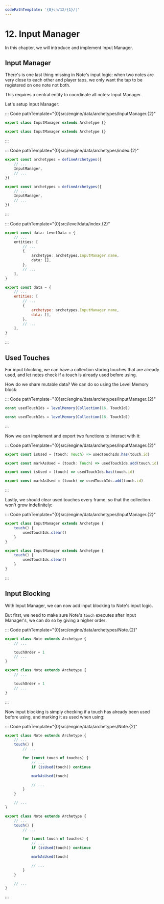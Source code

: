 ```yaml
---
codePathTemplate: '{0}ch/12/{1}/|'
---
```


# 12. Input Manager

In this chapter, we will introduce and implement Input Manager.

## Input Manager

There's is one last thing missing in Note's input logic: when two notes are very close to each other and player taps, we only want the tap to be registered on one note not both.

This requires a central entity to coordinate all notes: Input Manager.

Let's setup Input Manager:

::: Code pathTemplate="{0}src/engine/data/archetypes/InputManager.{2}"

```ts
export class InputManager extends Archetype {}
```

```js
export class InputManager extends Archetype {}
```

:::

::: Code pathTemplate="{0}src/engine/data/archetypes/index.{2}"

```ts
export const archetypes = defineArchetypes({
    // ...
    InputManager,
    // ...
})
```

```js
export const archetypes = defineArchetypes({
    // ...
    InputManager,
    // ...
})
```

:::

::: Code pathTemplate="{0}src/level/data/index.{2}"

```ts
export const data: LevelData = {
    // ...
    entities: [
        // ...
        {
            archetype: archetypes.InputManager.name,
            data: [],
        },
        // ...
    ],
}
```

```js
export const data = {
    // ...
    entities: [
        // ...
        {
            archetype: archetypes.InputManager.name,
            data: [],
        },
        // ...
    ],
}
```

:::

## Used Touches

For input blocking, we can have a collection storing touches that are already used, and let notes check if a touch is already used before using.

How do we share mutable data? We can do so using the Level Memory block:

::: Code pathTemplate="{0}src/engine/data/archetypes/InputManager.{2}"

```ts
const usedTouchIds = levelMemory(Collection(16, TouchId))
```

```js
const usedTouchIds = levelMemory(Collection(16, TouchId))
```

:::

Now we can implement and export two functions to interact with it:

::: Code pathTemplate="{0}src/engine/data/archetypes/InputManager.{2}"

```ts
export const isUsed = (touch: Touch) => usedTouchIds.has(touch.id)

export const markAsUsed = (touch: Touch) => usedTouchIds.add(touch.id)
```

```js
export const isUsed = (touch) => usedTouchIds.has(touch.id)

export const markAsUsed = (touch) => usedTouchIds.add(touch.id)
```

:::

Lastly, we should clear used touches every frame, so that the collection won't grow indefinitely:

::: Code pathTemplate="{0}src/engine/data/archetypes/InputManager.{2}"

```ts
export class InputManager extends Archetype {
    touch() {
        usedTouchIds.clear()
    }
}
```

```js
export class InputManager extends Archetype {
    touch() {
        usedTouchIds.clear()
    }
}
```

:::

## Input Blocking

With Input Manager, we can now add input blocking to Note's input logic.

But first, we need to make sure Note's `touch` executes after Input Manager's, we can do so by giving a higher order:

::: Code pathTemplate="{0}src/engine/data/archetypes/Note.{2}"

```ts
export class Note extends Archetype {
    // ...

    touchOrder = 1
    // ...
}
```

```js
export class Note extends Archetype {
    // ...

    touchOrder = 1
    // ...
}
```

:::

Now input blocking is simply checking if a touch has already been used before using, and marking it as used when using:

::: Code pathTemplate="{0}src/engine/data/archetypes/Note.{2}"

```ts
export class Note extends Archetype {
    // ...
    touch() {
        // ...

        for (const touch of touches) {
            // ...
            if (isUsed(touch)) continue

            markAsUsed(touch)

            // ...
        }
    }

    // ...
}
```

```js
export class Note extends Archetype {
    // ...
    touch() {
        // ...

        for (const touch of touches) {
            // ...
            if (isUsed(touch)) continue

            markAsUsed(touch)

            // ...
        }
    }

    // ...
}
```

:::
